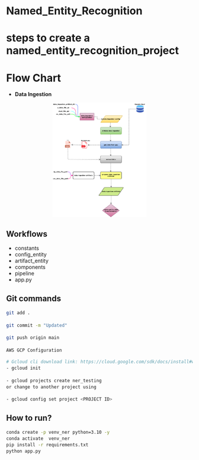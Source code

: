 # Named_Entity_Recognition

# steps to create a named_entity_recognition_project

# Flow Chart
- **Data Ingestion**
<p align="center">
  <img src="https://github.com/AIWalaBro/Named_Entity_Recognition/blob/main/NER1.drawio.svg" width=50% height=50%>
</p>

## Workflows
- constants
- config_entity
- artifact_entity
- components
- pipeline
- app.py


## Git commands
```bash
git add .

git commit -m "Updated"

git push origin main

AWS GCP Configuration
```

```bash
# Gcloud cli download link: https://cloud.google.com/sdk/docs/install#windows
- gcloud init

- gcloud projects create ner_testing
or change to another project using

- gcloud config set project <PROJECT ID>
```

## How to run?
```bash
conda create -p venv_ner python=3.10 -y
conda activate  venv_ner
pip install -r requirements.txt
python app.py
```